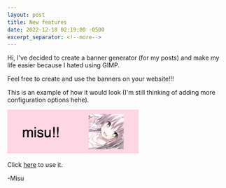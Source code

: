```yaml
---
layout: post
title: New features
date: 2022-12-18 02:19:00 -0500
excerpt_separator: <!--more-->
---
```


Hi, I've decided to create a banner generator (for my posts) and make my life easier because I hated using GIMP.

<!--more-->

Feel free to create and use the banners on your website!!!

This is an example of how it would look (I'm still thinking of adding more configuration options hehe).

![example](/assets/img/yooo.png)

Click [here](https://lazymisu.neocities.org/wbm/) to use it.

-Misu